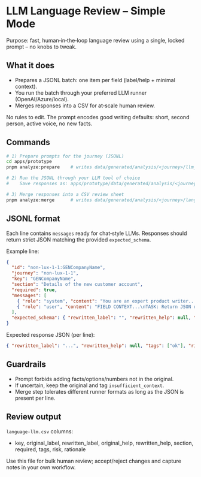 # LLM Language Review – Simple Mode

Purpose: fast, human‑in‑the‑loop language review using a single, locked prompt – no knobs to tweak.

## What it does
- Prepares a JSONL batch: one item per field (label/help + minimal context).
- You run the batch through your preferred LLM runner (OpenAI/Azure/local).
- Merges responses into a CSV for at‑scale human review.

No rules to edit. The prompt encodes good writing defaults: short, second person, active voice, no new facts.

## Commands

```bash
# 1) Prepare prompts for the journey (JSONL)
cd apps/prototype
pnpm analyze:prepare    # writes data/generated/analysis/<journey>/llm_batch.jsonl

# 2) Run the JSONL through your LLM tool of choice
#    Save responses as: apps/prototype/data/generated/analysis/<journey>/llm_responses.jsonl

# 3) Merge responses into a CSV review sheet
pnpm analyze:merge      # writes data/generated/analysis/<journey>/language-llm.csv
```

## JSONL format
Each line contains `messages` ready for chat‑style LLMs. Responses should return strict JSON matching the provided `expected_schema`.

Example line:
```json
{
  "id": "non-lux-1-1:GENCompanyName",
  "journey": "non-lux-1-1",
  "key": "GENCompanyName",
  "section": "Details of the new customer account",
  "required": true,
  "messages": [
    { "role": "system", "content": "You are an expert product writer..." },
    { "role": "user", "content": "FIELD CONTEXT...\nTASK: Return JSON only, matching this schema: { \"rewritten_label\": \"\", ... }" }
  ],
  "expected_schema": { "rewritten_label": "", "rewritten_help": null, "tags": ["ok"], "risk": "low", "rationale": "" }
}
```

Expected response JSON (per line):
```json
{ "rewritten_label": "...", "rewritten_help": null, "tags": ["ok"], "risk": "low", "rationale": "..." }
```

## Guardrails
- Prompt forbids adding facts/options/numbers not in the original.
- If uncertain, keep the original and tag `insufficient_context`.
- Merge step tolerates different runner formats as long as the JSON is present per line.

## Review output
`language-llm.csv` columns:
- key, original_label, rewritten_label, original_help, rewritten_help, section, required, tags, risk, rationale

Use this file for bulk human review; accept/reject changes and capture notes in your own workflow.

